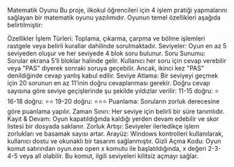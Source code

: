 Matematik Oyunu
Bu proje, ilkokul öğrencileri için 4 işlem pratiği yapmalarını sağlayan bir matematik oyunu yazılımıdır. Oyunun temel özellikleri aşağıda belirtilmiştir:

Özellikler
İşlem Türleri: Toplama, çıkarma, çarpma ve bölme işlemleri rastgele veya belirli kurallar dahilinde sorulmaktadır.
Seviyeler: Oyun en az 5 seviyeden oluşur ve her seviyede 4 blok soru bulunur.
Soru Sunumu: Sorular ekrana 5’li bloklar halinde gelir. Kullanıcı her soru için cevap verebilir veya "PAS" diyerek sonraki soruya geçebilir. Ancak, ikinci kez "PAS" denildiğinde cevap yanlış kabul edilir.
Seviye Atlama: Bir seviyeyi geçmek için 20 sorunun en az 11’inin doğru cevaplanması gerekir. Doğru cevap sayısına göre seviye geçişlerinde şu şekilde yıldızlar verilir:
11-15 doğru: ⭐
16-18 doğru: ⭐⭐
19-20 doğru: ⭐⭐⭐
Puanlama: Soruların zorluk derecesine göre puanlama yapılır.
Zaman Sınırı: Her seviye için belirli bir süre tanımlıdır.
Kayıt & Devam: Oyun kapatıldığında kaldığı yerden devam edebilir ve skor listesi bir dosyada saklanır.
Zorluk Artışı: Seviyeler ilerledikçe işlem zorlukları ve basamak sayısı artar.
Arayüz: Windows kontrolleri kullanılarak, kullanıcı dostu ve okunaklı bir tasarım sağlanmıştır.
Gizli Açma Kodu: Oyun komut satırından oyun.exe open x komutu ile başlatıldığında, x değeri 2-3-4-5 veya all olabilir. Bu komut, ilgili seviyeleri kilitsiz açmayı sağlar.
